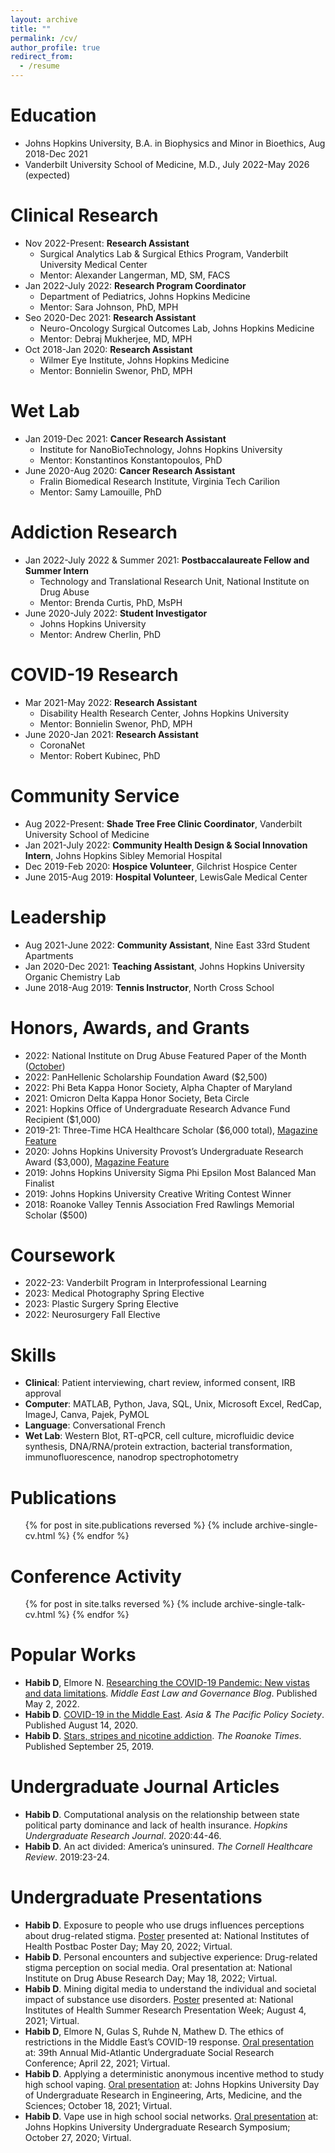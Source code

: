 ```yaml
---
layout: archive
title: ""
permalink: /cv/
author_profile: true
redirect_from:
  - /resume
---
```


# Education

* Johns Hopkins University, B.A. in Biophysics and Minor in Bioethics, Aug 2018-Dec 2021
* Vanderbilt University School of Medicine, M.D., July 2022-May 2026 (expected)

# Clinical Research

* Nov 2022-Present: **Research Assistant**
  * Surgical Analytics Lab & Surgical Ethics Program, Vanderbilt University Medical Center
  * Mentor: Alexander Langerman, MD, SM, FACS
* Jan 2022-July 2022: **Research Program Coordinator**
  * Department of Pediatrics, Johns Hopkins Medicine
  * Mentor: Sara Johnson, PhD, MPH
* Seo 2020-Dec 2021: **Research Assistant**
  * Neuro-Oncology Surgical Outcomes Lab, Johns Hopkins Medicine
  * Mentor: Debraj Mukherjee, MD, MPH
* Oct 2018-Jan 2020: **Research Assistant**
  * Wilmer Eye Institute, Johns Hopkins Medicine
  * Mentor: Bonnielin Swenor, PhD, MPH

# Wet Lab

* Jan 2019-Dec 2021: **Cancer Research Assistant**
  * Institute for NanoBioTechnology, Johns Hopkins University
  * Mentor: Konstantinos Konstantopoulos, PhD
* June 2020-Aug 2020: **Cancer Research Assistant**
  * Fralin Biomedical Research Institute, Virginia Tech Carilion
  * Mentor: Samy Lamouille, PhD

# Addiction Research

* Jan 2022-July 2022 & Summer 2021: **Postbaccalaureate Fellow and Summer Intern**
  * Technology and Translational Research Unit, National Institute on Drug Abuse
  * Mentor: Brenda Curtis, PhD, MsPH
* June 2020-July 2022: **Student Investigator**
  * Johns Hopkins University
  * Mentor: Andrew Cherlin, PhD

# COVID-19 Research

* Mar 2021-May 2022: **Research Assistant**
  * Disability Health Research Center, Johns Hopkins University
  * Mentor: Bonnielin Swenor, PhD, MPH
* June 2020-Jan 2021: **Research Assistant**
  * CoronaNet
  * Mentor: Robert Kubinec, PhD

# Community Service

* Aug 2022-Present: **Shade Tree Free Clinic Coordinator**, Vanderbilt University School of Medicine
* Jan 2021-July 2022: **Community Health Design & Social Innovation Intern**, Johns Hopkins Sibley Memorial Hospital
* Dec 2019-Feb 2020: **Hospice Volunteer**, Gilchrist Hospice Center
* June 2015-Aug 2019: **Hospital Volunteer**, LewisGale Medical Center

# Leadership

* Aug 2021-June 2022: **Community Assistant**, Nine East 33rd Student Apartments
* Jan 2020-Dec 2021: **Teaching Assistant**, Johns Hopkins University Organic Chemistry Lab
* June 2018-Aug 2019: **Tennis Instructor**, North Cross School

# Honors, Awards, and Grants

* 2022: National Institute on Drug Abuse Featured Paper of the Month ([October](https://irp.drugabuse.gov/featured-paper-october-2022/)) 
* 2022: PanHellenic Scholarship Foundation Award ($2,500)
* 2022: Phi Beta Kappa Honor Society, Alpha Chapter of Maryland
* 2021: Omicron Delta Kappa Honor Society, Beta Circle
* 2021: Hopkins Office of Undergraduate Research Advance Fund Recipient ($1,000)
* 2019-21: Three-Time HCA Healthcare Scholar ($6,000 total), [Magazine Feature](https://magazine.hcahealthcare.com/communities/opening-doors-the-hca-healthcare-scholars-program/)
* 2020: Johns Hopkins University Provost’s Undergraduate Research Award ($3,000), [Magazine Feature](https://magazine.krieger.jhu.edu/2022/05/delving-into-social-networks-and-teen-vaping/)
* 2019: Johns Hopkins University Sigma Phi Epsilon Most Balanced Man Finalist
* 2019: Johns Hopkins University Creative Writing Contest Winner
* 2018: Roanoke Valley Tennis Association Fred Rawlings Memorial Scholar ($500)

# Coursework

* 2022-23: Vanderbilt Program in Interprofessional Learning
* 2023: Medical Photography Spring Elective
* 2023: Plastic Surgery Spring Elective
* 2022: Neurosurgery Fall Elective

# Skills

* **Clinical**: Patient interviewing, chart review, informed consent, IRB approval
* **Computer**: MATLAB, Python, Java, SQL, Unix, Microsoft Excel, RedCap, ImageJ, Canva, Pajek, PyMOL
* **Language**: Conversational French
* **Wet Lab**: Western Blot, RT-qPCR, cell culture, microfluidic device synthesis, DNA/RNA/protein extraction, bacterial transformation, immunofluorescence, nanodrop spectrophotometry

# Publications

  <ul>{% for post in site.publications reversed %}
    {% include archive-single-cv.html %}
  {% endfor %}</ul>
  
# Conference Activity

  <ul>{% for post in site.talks reversed %}
    {% include archive-single-talk-cv.html %}
  {% endfor %}</ul>

# Popular Works

* **Habib D**, Elmore N. [Researching the COVID-19 Pandemic: New vistas and data limitations](https://blog.brill.com/view/post/guest-post/podcast/researching-the-covid-19-pandemic.xml). *Middle East Law and Governance Blog*. Published May 2, 2022.
* **Habib D**. [COVID-19 in the Middle East](https://www.policyforum.net/covid-19-in-the-middle-east/). *Asia & The Pacific Policy Society*. Published August 14, 2020.
* **Habib D**. [Stars, stripes and nicotine addiction](https://roanoke.com/opinion/commentary/habib-stars-stripes-and-nicotine-addiction/article_26b9a122-2d2f-5d1a-9b23-f0a258e4567c.html). *The Roanoke Times*. Published September 25, 2019.

# Undergraduate Journal Articles

* **Habib D**. Computational analysis on the relationship between state political party dominance and lack of health insurance. *Hopkins Undergraduate Research Journal*. 2020:44-46.
* **Habib D**. An act divided: America’s uninsured. *The Cornell Healthcare Review*. 2019:23-24.

# Undergraduate Presentations

* **Habib D**. Exposure to people who use drugs influences perceptions about drug-related stigma. [Poster](https://drive.google.com/file/d/1LLG5mzLwjDQIfKL6LC1vxS9F9NDN2AGp/view?usp=sharing) presented at: National Institutes of Health Postbac Poster Day; May 20, 2022; Virtual.
* **Habib D**. Personal encounters and subjective experience: Drug-related stigma perception on social media. Oral presentation at: National Institute on Drug Abuse Research Day; May 18, 2022; Virtual.
* **Habib D**. Mining digital media to understand the individual and societal impact of substance use disorders. [Poster](https://docs.google.com/presentation/d/110yPB1jmrSIZekYzHW51Y4iySy3_ZQyB/edit?usp=sharing&ouid=111727692220340482351&rtpof=true&sd=true) presented at: National Institutes of Health Summer Research Presentation Week; August 4, 2021; Virtual. 
* **Habib D**, Elmore N, Gulas S, Ruhde N, Mathew D. The ethics of restrictions in the Middle East’s COVID-19 response. [Oral presentation](https://docs.google.com/presentation/d/1tajQeypkSGQXsfe9CUHwRLTnbM5ct362O-DGL9FUGz0/edit?usp=sharing) at: 39th Annual Mid-Atlantic Undergraduate Social Research Conference; April 22, 2021; Virtual.
* **Habib D**. Applying a deterministic anonymous incentive method to study high school vaping. [Oral presentation](https://symposium.foragerone.com/dreams-fall-2021/presentations/33862) at: Johns Hopkins University Day of Undergraduate Research in Engineering, Arts, Medicine, and the Sciences; October 18, 2021; Virtual.
* **Habib D**. Vape use in high school social networks. [Oral presentation](https://docs.google.com/presentation/d/1EjeqKLmYhNKYt0_Q7bcUhV57z489aUBL/edit?usp=sharing&ouid=111727692220340482351&rtpof=true&sd=true) at: Johns Hopkins University Undergraduate Research Symposium; October 27, 2020; Virtual.

